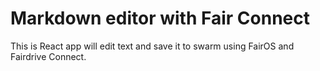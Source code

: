 # Markdown editor with Fair Connect

This is React app will edit text and save it to swarm using FairOS and Fairdrive Connect.
